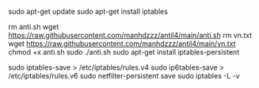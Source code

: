 sudo apt-get update
sudo apt-get install iptables

rm anti.sh
wget https://raw.githubusercontent.com/manhdzzz/antil4/main/anti.sh
rm vn.txt
wget https://raw.githubusercontent.com/manhdzzz/antil4/main/vn.txt
chmod +x anti.sh
sudo ./anti.sh
sudo apt-get install iptables-persistent

sudo iptables-save > /etc/iptables/rules.v4
sudo ip6tables-save > /etc/iptables/rules.v6
sudo netfilter-persistent save
sudo iptables -L -v
